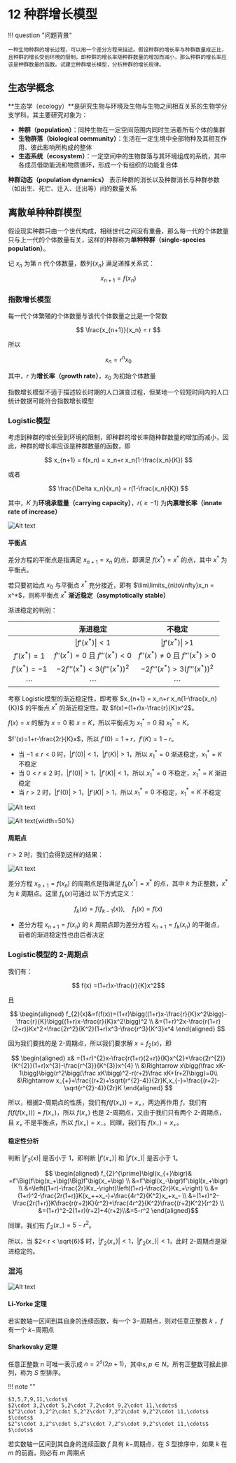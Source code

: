# 12 种群增长模型

!!! question "问题背景"

    一种生物种群的增长过程，可以用一个差分方程来描述。假设种群的增长率与种群数量成正比，且种群的增长受到环境的限制，即种群的增长率随种群数量的增加而减小，那么种群的增长率应该是种群数量的函数。试建立种群增长模型，分析种群的增长规律。

## 生态学概念

**生态学（ecology）**是研究生物与环境及生物与生物之间相互关系的生物学分支学科。其主要研究对象为：

- **种群（population）**：同种生物在一定空间范围内同时生活着所有个体的集群
- **生物群落（biological community）**：生活在一定生境中全部物种及其相互作用、彼此影响所构成的整体
- **生态系统（ecosystem）**：一定空间中的生物群落与其环境组成的系统，其中各成员借助能流和物质循环，形成一个有组织的功能复合体

**种群动态（population dynamics）** 表示种群的消长以及种群消长与种群参数（如出生、死亡、迁入、迁出等）间的数量关系

## 离散单种种群模型

假设现实种群只由一个世代构成，相继世代之间没有重叠，那么每一代的个体数量只与上一代的个体数量有关，这样的种群称为**单种种群（single-species population）**。

记 $x_n$ 为第 $n$ 代个体数量，数列$\{x_n\}$ 满足递推关系式：

$$
x_{n+1} = f(x_n)
$$

### 指数增长模型

每一代个体繁殖的个体数量与该代个体数量之比是一个常数

$$
\frac{x_{n+1}}{x_n} = r
$$

所以

$$
x_n=r^n x_0
$$

其中，$r$ 为**增长率（growth rate）**，$x_0$ 为初始个体数量

指数增长模型不适于描述较长时期的人口演变过程，但某地一个较短时间内的人口统计数据可能符合指数增长模型

### Logistic模型

考虑到种群的增长受到环境的限制，即种群的增长率随种群数量的增加而减小，因此，种群的增长率应该是种群数量的函数，即

$$
x_{n+1} = f(x_n) = x_n+r x_n(1-\frac{x_n}{K})
$$

或者

$$
\frac{\Delta x_n}{x_n} = r(1-\frac{x_n}{K})
$$

其中，$K$ 为**环境承载量（carrying capacity）**，$r(\geq -1)$ 为**内禀增长率（innate rate of increase）** 

![Alt text](images/image-47.png)

#### 平衡点

差分方程的平衡点是指满足 $x_{n+1}=x_n$ 的点，即满足 $f(x^*)=x^*$ 的点，其中 $x^*$ 为平衡点。

若只要初始点 $x_0$ 与平衡点 $x^*$ 充分接近，即有 $\lim\limits_{n\to\infty}x_n = x^*$，则称平衡点 $x^*$ **渐近稳定（asymptotically stable）**

渐进稳定的判别：

| |渐进稳定|不稳定|
|:-:|:-:|:-:|
| | $\lvert f'(x^*)\rvert <1$ |$\lvert f'(x^*)\rvert$ >1 |
|$f'(x^*)=1$| $f''(x^*)= 0$ 且 $f'''(x^*)<0$ | $f''(x^*)\neq 0$ 且 $f'''(x^*)>0$ |
|$f'(x^*)= -1$| $-2f'''(x^*)<3(f'''(x^*))^2$ | $-2f'''(x^*)>3(f'''(x^*))^2$ |
|$\cdots$|$\cdots$|$\cdots$|

考察 Logistic模型的渐近稳定性，即考察 $x_{n+1}  = x_n+r x_n(1-\frac{x_n}{K})$ 的平衡点 $x^*$ 的渐近稳定性。取 $f(x)=(1+r)x-\frac{r}{K}x^2$。

$f(x)=x$ 的解为 $x=0$ 和 $x=K$，所以平衡点为 $x_1^*=0$ 和 $x_1^*=K$。

$f'(x)=1+r-\frac{2r}{K}x$，所以 $f'(0)=1+r$，$f'(K)=1-r$。

- 当 $-1\leq r < 0$ 时，$|f'(0)|<1$，$|f'(K)|>1$，所以 $x_1^*=0$ 渐进稳定，$x_1^*=K$ 不稳定
- 当 $0 < r \leq 2$ 时，$|f'(0)|>1$，$|f'(K)|<1$，所以 $x_1^*=0$ 不稳定，$x_1^*=K$ 渐进稳定
- 当 $r > 2$ 时，$|f'(0)|>1$，$|f'(K)|>1$，所以 $x_1^*=0$ 不稳定，$x_1^*=K$ 不稳定

![Alt text](images/image-48.png)

![Alt text](images/image-49.png){width=50%}

#### 周期点

$r>2$ 时，我们会得到这样的结果：

![Alt text](images/image-50.png)

差分方程 $x_{n+1} = f(x_n)$ 的周期点是指满足 $f_k(x^*)=x^*$ 的点，其中 $k$ 为正整数，$x^*$ 为 $k$ 周期点。这里 $f_k(x)$可通过
以下方式定义：

$$
f_k(x) = f(f_{k-1}(x)),\quad f_1(x)=f(x)
$$

- 差分方程 $x_{n+1} = f(x_n)$ 的 $k$ 周期点即为差分方程  $x_{n+1} = f_k(x_n)$ 的平衡点，前者的渐进稳定性也由后者决定

### Logistic模型的 2-周期点

我们有：

$$ f(x) =(1+r)x-\frac{r}{K}x^2$$

且

$$
\begin{aligned}
f_{2}(x)&=f(f(x))=(1+r)\bigg((1+r)x-\frac{r}{K}x^2\bigg)-\frac{r}{K}\bigg((1+r)x-\frac{r}{K}x^2\bigg)^2  \\
&=(1+r)^2x-\frac{r(1+r)(2+r)}Kx^2+\frac{2r^2}{K^2}(1+r)x^3-\frac{r^3}{K^3}x^4 \end{aligned}
$$

因为我们要找的是 2-周期点，所以我们要求解 $x=f_2(x)$，即

$$
\begin{aligned}
 x& =(1+r)^{2}x-\frac{r(1+r)(2+r)}{K}x^{2}+\frac{2r^{2}}{K^{2}}(1+r)x^{3}-\frac{r^{3}}{K^{3}}x^{4}  \\
 &\Rightarrow x\bigg(\frac xK-1\bigg)\bigg(r^2\bigg(\frac xK\bigg)^2-r(r+2)\frac xK+(r+2)\bigg)=0\\
&\Rightarrow x_{+}=\frac{(r+2)+\sqrt{r^{2}-4}}{2r}K,x_{-}=\frac{(r+2)-\sqrt{r^{2}-4}}{2r}K
\end{aligned}
$$

所以，根据2-周期点的性质，我们有$f(f(x_+))=x_+$，两边再作用 $f$，我们有 $f(f(f(x_+)))=f(x_+)$，所以 $f(x_+)$ 也是 2-周期点，又由于我们只有两个 2-周期点，且 $x_+$ 不是平衡点，所以 $f(x_+)=x_-$。同理，我们有 $f(x_-)=x_+$。

#### 稳定性分析

判断 $|f'_2(x)|$ 是否小于 1，即判断 $|f'(x_+)|$ 和 $|f'(x_-)|$ 是否小于 1。

$$
\begin{aligned}
f_{2}^{\prime}\bigl(x_{+}\bigr)& =f'\Big(f\big(x_+\big)\Big)f'\big(x_+\big)  \\
&=f'\bigl(x_-\bigr)f'\bigl(x_+\bigr) \\
&=\left((1+r)-\frac{2r}Kx_-\right)\left((1+r)-\frac{2r}Kx_+\right) \\
&=(1+r)^2-\frac{2r(1+r)}K(x_++x_-)+\frac{4r^2}{K^2}x_+x_- \\
&=(1+r)^2-\frac{2r(1+r)}K\frac{r(r+2)K}{r^2}+\frac{4r^2}{K^2}\frac{(r+2)K^2}{r^2} \\
&=(1+r)^2-2(1+r)(r+2)+4(r+2)\\&=5-r^2
\end{aligned}$$

同理，我们有 $f'_2(x_-)=5-r^2$。

所以，当 $2< r < \sqrt{6}$ 时，$|f'_2(x_+)|<1$，$|f'_2(x_-)|<1$，此时 2-周期点是渐进稳定的。

### 混沌

![Alt text](images/image-51.png)

#### Li-Yorke 定理

若实数轴一区间到其自身的连续函数，有一个 $3-$周期点，则对任意正整数 $k$ ，$f$ 有一个 $k-$周期点

#### Sharkovsky 定理

任意正整数 $n$ 可唯一表示成 $n=2^s(2p+1)$，其中$s,p \in N$。所有正整数可据此排列，称为 $S$ 型排序。

!!! note ""

    $3,5,7,9,11,\cdots$
    $2\cdot 3,2\cdot 5,2\cdot 7,2\cdot 9,2\cdot 11,\cdots$
    $2^2\cdot 3,2^2\cdot 5,2^2\cdot 7,2^2\cdot 9,2^2\cdot 11,\cdots$
    $\cdots$
    $2^s\cdot 3,2^s\cdot 5,2^s\cdot 7,2^s\cdot 9,2^s\cdot 11,\cdots$
    $\cdots$

若实数轴一区间到其自身的连续函数 $f$ 具有 $k-$周期点，在 $S$ 型排序中，如果 $k$ 在 $m$ 的前面，则必有 $m$ 周期点
